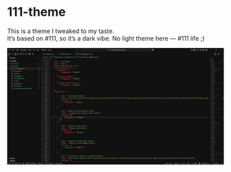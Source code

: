 # 111-theme

This is a theme I tweaked to my taste.  
It’s based on #111, so it’s a dark vibe. No light theme here — #111 life ;)

![vscode-screenshot](https://github.com/ri0n-dev/111-theme/blob/main/screenshots/%23111-vscode.png)